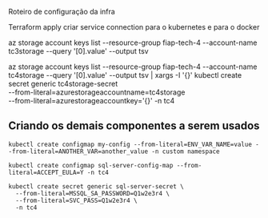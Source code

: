 Roteiro de configuração da infra

Terraform apply
criar service connection para o kubernetes e para o docker

az storage account keys list --resource-group fiap-tech-4 --account-name tc3storage --query '[0].value' --output tsv


az storage account keys list --resource-group fiap-tech-4 --account-name tc4storage --query '[0].value' --output tsv | xargs -I '{}' kubectl create secret generic tc4storage-secret \
--from-literal=azurestorageaccountname=tc4storage \
--from-literal=azurestorageaccountkey='{}' -n tc4



## Criando os demais componentes a serem usados

```shell
kubectl create configmap my-config --from-literal=ENV_VAR_NAME=value --from-literal=ANOTHER_VAR=another_value -n custom namespace

kubectl create configmap sql-server-config-map --from-literal=ACCEPT_EULA=Y -n tc4

kubectl create secret generic sql-server-secret \
  --from-literal=MSSQL_SA_PASSWORD=Q1w2e3r4 \
  --from-literal=SVC_PASS=Q1w2e3r4 \
  -n tc4
```